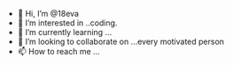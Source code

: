 - 👋 Hi, I’m @18eva
- 👀 I’m interested in ..coding.
- 🌱 I’m currently learning ...
- 💞️ I’m looking to collaborate on ...every motivated person 
- 📫 How to reach me ...

<!---
18eva/18eva is a ✨ special ✨ repository because its `README.md` (this file) appears on your GitHub profile.
You can click the Preview link to take a look at your changes.
--->
